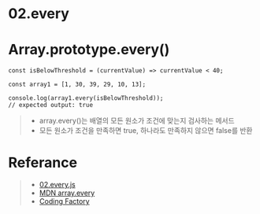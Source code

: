 # 02.every
# Array.prototype.every()


```
const isBelowThreshold = (currentValue) => currentValue < 40;

const array1 = [1, 30, 39, 29, 10, 13];

console.log(array1.every(isBelowThreshold));
// expected output: true
```
> - array.every()는 배열의 모든 원소가 조건에 맞는지 검사하는 메서드
> - 모든 원소가 조건을 만족하면 true, 하나라도 만족하지 않으면 false를 반환

# Referance
> - [02.every.js](https://github.com/vullro/Til/blob/master/Nodejs/02.every.js)
> - [MDN array.every](https://developer.mozilla.org/ko/docs/Web/JavaScript/Reference/Global_Objects/Array/every)
> - [Coding Factory](https://www.codingfactory.net/10866)
